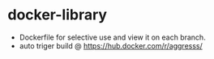 # docker-library

- Dockerfile for selective use and view it on each branch.
- auto triger build @ https://hub.docker.com/r/aggresss/
